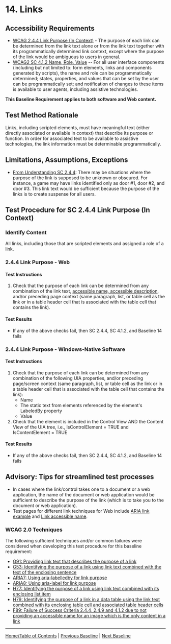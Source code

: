 # 14. Links 
## Accessibility Requirements
* [WCAG 2.4.4 Link Purpose (In Context)](https://www.w3.org/TR/UNDERSTANDING-WCAG20/navigation-mechanisms-refs.html) - The purpose of each link can be determined from the link text alone or from the link text together with its programmatically determined link context, except where the purpose of the link would be ambiguous to users in general.
* [WCAG2 SC 4.1.2 Name, Role, Value](https://www.w3.org/WAI/WCAG21/Understanding/name-role-value.html) -- For all user interface components (including but not limited to: form elements, links and components generated by scripts), the name and role can be programmatically determined; states, properties, and values that can be set by the user can be programmatically set; and notification of changes to these items is available to user agents, including assistive technologies.

**This Baseline Requirement applies to both software and Web content.**

## Test Method Rationale
Links, including scripted elements, must have meaningful text (either directly associated or available in context) that describe its purpose or function. In order for associated text to be available to assistive technologies, the link information must be determinable programmatically.

## Limitations, Assumptions, Exceptions
* [From Understanding SC 2.4.4](https://www.w3.org/TR/UNDERSTANDING-WCAG20/navigation-mechanisms-refs.html): There may be situations where the purpose of the link is supposed to be unknown or obscured. For instance, a game may have links identified only as door #1, door #2, and door #3. This link text would be sufficient because the purpose of the links is to create suspense for all users.

## Test Procedure for SC 2.4.4 Link Purpose (In Context)
### Identify Content
All links, including those that are scripted elements and assigned a role of a link.

### 2.4.4 Link Purpose - Web
#### Test Instructions
1. Check that the purpose of each link can be determined from any combination of the link text, [accessible name, accessible description](https://www.w3.org/TR/html-aam-1.0/#accessible-name-and-description-computation), and/or preceding page context (same paragraph, list, or table cell as the link or in a table header cell that is associated with the table cell that contains the link).

#### Test Results
* If any of the above checks fail, then SC 2.4.4, SC 4.1.2, and Baseline 14 fails

### 2.4.4 Link Purpose - Windows-Native Software
#### Test Instructions
1. Check that the purpose of each link can be determined from any combination of the following UIA properties, and/or preceding page/screen context (same paragraph, list, or table cell as the link or in a table header cell that is associated with the table cell that contains the link):
    * Name
    * The static text from elements referenced by the element's LabeledBy property
    * Value
1. Check that the element is included in the Control View AND the Content View of the UIA tree, i.e., IsControlElement = TRUE and IsContentElement = TRUE

#### Test Results
* If any of the above checks fail, then SC 2.4.4, SC 4.1.2, and Baseline 14 fails

## Advisory: Tips for streamlined test processes
* In cases where the link/control takes one to a document or a web application, the name of the document or web application would be sufficient to describe the purpose of the link (which is to take you to the document or web application).
* Test pages for different link techniques for Web include [ARIA link example](https://www.w3.org/TR/2016/WD-wai-aria-practices-1.1-20161214/examples/link/link.html) and [Link accessible name](http://not.webaccessibility.com/link-accessible-name.html). 

### WCAG 2.0 Techniques
The following sufficient techniques and/or common failures were considered when developing this test procedure for this baseline requirement:
* [G91: Providing link text that describes the purpose of a link](https://www.w3.org/TR/WCAG20-TECHS/G91.html)
* [G53: Identifying the purpose of a link using link text combined with the text of the enclosing sentence](https://www.w3.org/TR/WCAG20-TECHS/G53.html)
* [ARIA7: Using aria-labelledby for link purpose](https://www.w3.org/TR/WCAG20-TECHS/ARIA7.html)
* [ARIA8: Using aria-label for link purpose](https://www.w3.org/TR/WCAG20-TECHS/ARIA8.html)
* [H77: Identifying the purpose of a link using link text combined with its enclosing list item](https://www.w3.org/TR/WCAG20-TECHS/H77.html)
* [H79: Identifying the purpose of a link in a data table using the link text combined with its enclosing table cell and associated table header cells](https://www.w3.org/TR/WCAG20-TECHS/H79.html)
* [F89: Failure of Success Criteria 2.4.4, 2.4.9 and 4.1.2 due to not providing an accessible name for an image which is the only content in a link](http://www.w3.org/TR/2016/NOTE-WCAG20-TECHS-20161007/F89)

----------------------------------------
[Home/Table of Contents](index.md) | [Previous Baseline](13Headings.md) | [Next Baseline](15Language.md)
